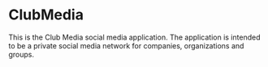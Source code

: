 # ClubMedia
This is the Club Media social media application.  The application is intended to be a private social media network for companies, organizations and groups.
